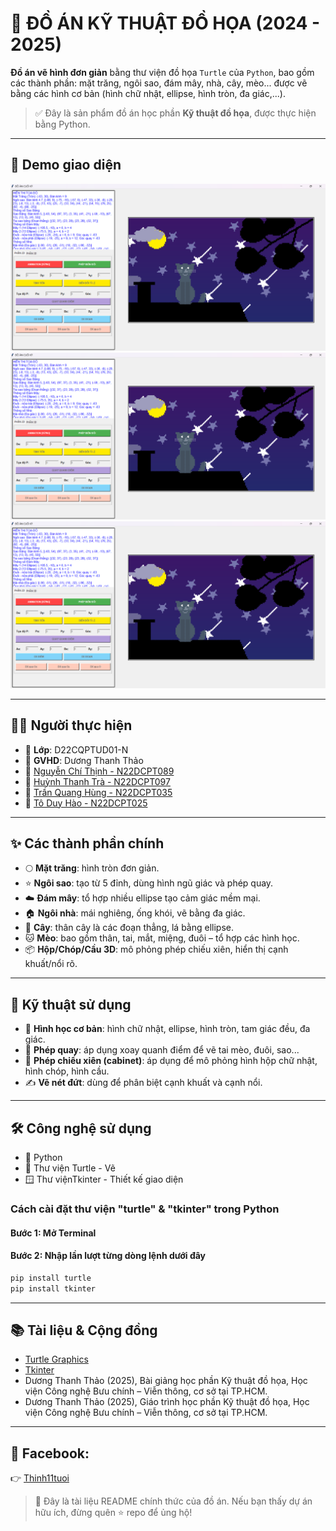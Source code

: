 # 🐾 ĐỒ ÁN KỸ THUẬT ĐỒ HỌA (2024 - 2025)

**Đồ án vẽ hình đơn giản** bằng thư viện đồ họa `Turtle` của `Python`, bao gồm các thành phần: mặt trăng, ngôi sao, đám mây, nhà, cây, mèo... được vẽ bằng các hình cơ bản (hình chữ nhật, ellipse, hình tròn, đa giác,...).

> ✅ Đây là sản phẩm đồ án học phần **Kỹ thuật đồ họa**, được thực hiện bằng Python.

---

## 📸 Demo giao diện

![Giao diện Animation](demo1.png)
![Giao diện Phép biến đổi](demo1.png)
![Giao diện Phần 3D](demo1.png)

---

## 👨‍💻 Người thực hiện

- 🏫 **Lớp**: D22CQPTUD01-N
- 💼 **GVHD**: Dương Thanh Thảo
- 🌻 [Nguyễn Chí Thịnh - N22DCPT089](https://github.com/hnihTyoB/)
- 🌻 [Huỳnh Thanh Trà - N22DCPT097](https://github.com/HuynhThanhTra/)
- 🌻 [Trần Quang Hùng - N22DCPT035](https://github.com/Anroiy123/)
- 🌻 [Tô Duy Hào - N22DCPT025](https://github.com/Shunnio/)

---

## ✨ Các thành phần chính

- 🌕 **Mặt trăng**: hình tròn đơn giản.
- ⭐ **Ngôi sao**: tạo từ 5 đỉnh, dùng hình ngũ giác và phép quay.
- ☁️ **Đám mây**: tổ hợp nhiều ellipse tạo cảm giác mềm mại.
- 🏠 **Ngôi nhà**: mái nghiêng, ống khói, vẽ bằng đa giác.
- 🌲 **Cây**: thân cây là các đoạn thẳng, lá bằng ellipse.
- 🐱 **Mèo**: bao gồm thân, tai, mắt, miệng, đuôi – tổ hợp các hình học.
- 📦 **Hộp/Chóp/Cầu 3D**: mô phỏng phép chiếu xiên, hiển thị cạnh khuất/nổi rõ.

---

## 🧮 Kỹ thuật sử dụng

- 📐 **Hình học cơ bản**: hình chữ nhật, ellipse, hình tròn, tam giác đều, đa giác.
- 🔄 **Phép quay**: áp dụng xoay quanh điểm để vẽ tai mèo, đuôi, sao...
- 🔭 **Phép chiếu xiên (cabinet)**: áp dụng để mô phỏng hình hộp chữ nhật, hình chóp, hình cầu.
- ✍️ **Vẽ nét đứt**: dùng để phân biệt cạnh khuất và cạnh nổi.

---

## 🛠️ Công nghệ sử dụng

- 🐍 Python
- 🐢 Thư viện Turtle - Vẽ
- 🪟 Thư việnTkinter - Thiết kế giao diện

### Cách cài đặt thư viện "turtle" & "tkinter" trong Python

#### Bước 1: Mở Terminal

#### Bước 2: Nhập lần lượt từng dòng lệnh dưới đây

```bash
pip install turtle
pip install tkinter
```

---

## 📚 Tài liệu & Cộng đồng

- [Turtle Graphics](https://docs.python.org/3/library/turtle.html/)
- [Tkinter](https://docs.python.org/3/library/tkinter.html/)
- Dương Thanh Thảo (2025), Bài giảng học phần Kỹ thuật đồ họa, Học viện Công nghệ Bưu chính – Viễn thông, cơ sở tại TP.HCM.
- Dương Thanh Thảo (2025), Giáo trình học phần Kỹ thuật đồ họa, Học viện Công nghệ Bưu chính – Viễn thông, cơ sở tại TP.HCM.

---

## 📘 Facebook:

👉 [Thinh11tuoi](https://www.facebook.com/nguyen.chi.thinh.74213)

> 🧠 Đây là tài liệu README chính thức của đồ án. Nếu bạn thấy dự án hữu ích, đừng quên ⭐️ repo để ủng hộ!
